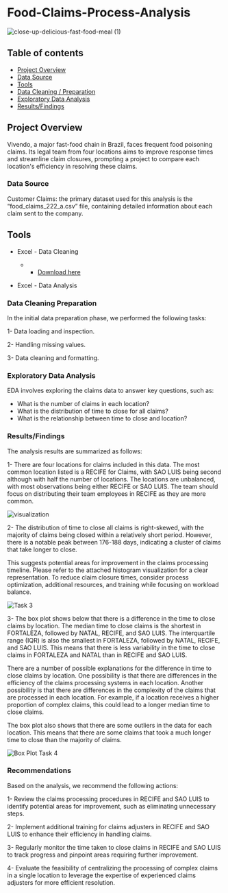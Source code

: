 # Food-Claims-Process-Analysis
![close-up-delicious-fast-food-meal (1)](https://github.com/aliabdulelah/Food-Claims-Process-Analysis/assets/129835709/f9acff85-3368-41a7-911a-1f230185a944)


## Table of contents 
- [Project Overview](#project-Overview)
- [Data Source](#Data-Source)
- [Tools](#Tools)
- [ Data Cleaning / Preparation](#Data-Cleaning-Preparation)
- [Exploratory Data Analysis](#Exploratory-Data-Analysis)
- [Results/Findings](#Results-Findings)

  
## Project Overview
Vivendo, a major fast-food chain in Brazil, faces frequent food poisoning claims. Its legal team from four locations aims to improve response times and streamline claim closures, prompting a project to compare each location's efficiency in resolving these claims.




###  Data Source
Customer Claims: the primary dataset used for this analysis is the “food_claims_222_a.csv” file, containing detailed information about each claim sent to the company.

## Tools 
- Excel - Data Cleaning
   - - [Download here](https://docs.google.com/spreadsheets/d/1n_zkpd_ejAqG5APHvrkp8wVMdNnjwqY-DKZMPyfcVQs/edit?usp=sharing)
  
- Excel - Data Analysis




### Data Cleaning Preparation 

 In the initial data preparation phase, we performed the following tasks:

1- Data loading and inspection.

2- Handling missing values.

3- Data cleaning and formatting.






### Exploratory Data Analysis
 EDA involves exploring the claims data to answer key questions, such as:

- What is the number of claims in each location?
- What is the distribution of time to close for all claims?
- What is the relationship between time to close and location?




### Results/Findings
The analysis results are summarized as follows:

1- There are four locations for claims included in this data. The most common location listed is a RECIFE for Claims, with SAO LUIS being second although with half the number of locations. The locations are unbalanced, with most observations being either RECIFE or SAO LUIS. The team should focus on distributing their team employees in RECIFE as they are more common.



![visualization](https://github.com/aliabdulelah/Food-Claims-Process-Analysis/assets/129835709/d4de4357-e01c-4126-8462-c1a374ca948f)






2- The distribution of time to close all claims is right-skewed, with the majority of claims being closed within a relatively short period. However, there is a notable peak between 176-188 days, indicating a cluster of claims that take longer to close.

This suggests potential areas for improvement in the claims processing timeline. Please refer to the attached histogram visualization for a clear representation. To reduce claim closure times, consider process optimization, additional resources, and training while focusing on workload balance.




![Task 3](https://github.com/aliabdulelah/Food-Claims-Process-Analysis/assets/129835709/3144c61e-71a5-472c-85b9-bb9460e5db2b)








3- The box plot shows below that there is a difference in the time to close claims by location. The median time to close claims is the shortest in FORTALEZA, followed by NATAL, RECIFE, and SAO LUIS. The interquartile range (IQR) is also the smallest in FORTALEZA, followed by NATAL, RECIFE, and SAO LUIS. This means that there is less variability in the time to close claims in FORTALEZA and NATAL than in RECIFE and SAO LUIS.

There are a number of possible explanations for the difference in time to close claims by location. One possibility is that there are differences in the efficiency of the claims processing systems in each location. Another possibility is that there are differences in the complexity of the claims that are processed in each location. For example, if a location receives a higher proportion of complex claims, this could lead to a longer median time to close claims.


The box plot also shows that there are some outliers in the data for each location. This means that there are some claims that took a much longer time to close than the majority of claims.




![Box Plot Task 4](https://github.com/aliabdulelah/Food-Claims-Process-Analysis/assets/129835709/66c43ab1-797f-4d5f-a3f1-3e3219e54191)






### Recommendations
Based on the analysis, we recommend the following actions:


1- Review the claims processing procedures in RECIFE and SAO LUIS to identify potential areas for improvement, such as eliminating unnecessary steps.

2- Implement additional training for claims adjusters in RECIFE and SAO LUIS to enhance their efficiency in handling claims.

3- Regularly monitor the time taken to close claims in RECIFE and SAO LUIS to track progress and pinpoint areas requiring further improvement.

4- Evaluate the feasibility of centralizing the processing of complex claims in a single location to leverage the expertise of experienced claims adjusters for more efficient resolution.


